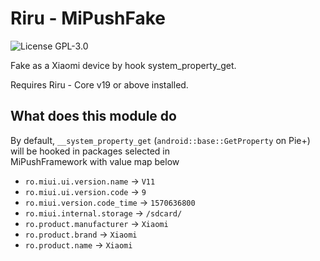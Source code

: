 # Riru - MiPushFake

![License GPL-3.0](https://img.shields.io/badge/license-GPLv3.0-green.svg)

Fake as a Xiaomi device by hook system_property_get.

Requires Riru - Core v19 or above installed.

## What does this module do	

By default, `__system_property_get` (`android::base::GetProperty` on Pie+) will be hooked in packages selected in	
MiPushFramework with value map below	

* `ro.miui.ui.version.name` -> `V11`	
* `ro.miui.ui.version.code` -> `9`	
* `ro.miui.version.code_time` -> `1570636800`	
* `ro.miui.internal.storage` -> `/sdcard/`	
* `ro.product.manufacturer` -> `Xiaomi`	
* `ro.product.brand` -> `Xiaomi`	
* `ro.product.name` -> `Xiaomi`	